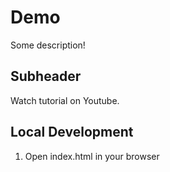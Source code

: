 # Demo

Some description!

## Subheader 

Watch tutorial on Youtube.

## Local Development

1. Open index.html in your browser